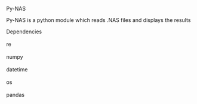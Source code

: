 Py-NAS

Py-NAS is a python module which reads .NAS files and displays the results


Dependencies <br></br>
re <br></br>
numpy <br></br>
datetime <br></br>
os <br></br>
pandas <br></br>
